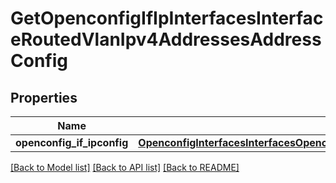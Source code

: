 # GetOpenconfigIfIpInterfacesInterfaceRoutedVlanIpv4AddressesAddressConfig

## Properties
Name | Type | Description | Notes
------------ | ------------- | ------------- | -------------
**openconfig_if_ipconfig** | [**OpenconfigInterfacesInterfacesOpenconfiginterfacesinterfacesSubinterfacesOpenconfigifipipv4AddressesConfig**](OpenconfigInterfacesInterfacesOpenconfiginterfacesinterfacesSubinterfacesOpenconfigifipipv4AddressesConfig.md) |  | [optional] 

[[Back to Model list]](../README.md#documentation-for-models) [[Back to API list]](../README.md#documentation-for-api-endpoints) [[Back to README]](../README.md)


